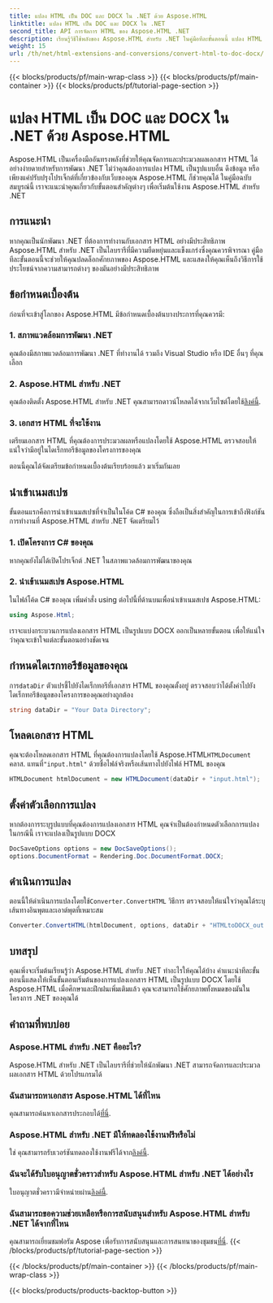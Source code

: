 ```yaml
---
title: แปลง HTML เป็น DOC และ DOCX ใน .NET ด้วย Aspose.HTML
linktitle: แปลง HTML เป็น DOC และ DOCX ใน .NET
second_title: API การจัดการ HTML ของ Aspose.HTML .NET
description: เรียนรู้วิธีใช้พลังของ Aspose.HTML สำหรับ .NET ในคู่มือทีละขั้นตอนนี้ แปลง HTML เป็น DOCX ได้อย่างง่ายดายและยกระดับโครงการ .NET ของคุณ เริ่มต้นวันนี้!
weight: 15
url: /th/net/html-extensions-and-conversions/convert-html-to-doc-docx/
---
```


{{< blocks/products/pf/main-wrap-class >}}
{{< blocks/products/pf/main-container >}}
{{< blocks/products/pf/tutorial-page-section >}}

# แปลง HTML เป็น DOC และ DOCX ใน .NET ด้วย Aspose.HTML


Aspose.HTML เป็นเครื่องมืออันทรงพลังที่ช่วยให้คุณจัดการและประมวลผลเอกสาร HTML ได้อย่างง่ายดายสำหรับการพัฒนา .NET ไม่ว่าคุณต้องการแปลง HTML เป็นรูปแบบอื่น ดึงข้อมูล หรือเพียงแค่ปรับปรุงโปรเจ็กต์ที่เกี่ยวข้องกับเว็บของคุณ Aspose.HTML ก็ช่วยคุณได้ ในคู่มือฉบับสมบูรณ์นี้ เราจะแนะนำคุณเกี่ยวกับขั้นตอนสำคัญต่างๆ เพื่อเริ่มต้นใช้งาน Aspose.HTML สำหรับ .NET

## การแนะนำ

หากคุณเป็นนักพัฒนา .NET ที่ต้องการทำงานกับเอกสาร HTML อย่างมีประสิทธิภาพ Aspose.HTML สำหรับ .NET เป็นไลบรารีที่มีความยืดหยุ่นและแข็งแกร่งซึ่งคุณควรพิจารณา คู่มือทีละขั้นตอนนี้จะช่วยให้คุณปลดล็อกศักยภาพของ Aspose.HTML และแสดงให้คุณเห็นถึงวิธีการใช้ประโยชน์จากความสามารถต่างๆ ของมันอย่างมีประสิทธิภาพ

## ข้อกำหนดเบื้องต้น

ก่อนที่จะเข้าสู่โลกของ Aspose.HTML มีข้อกำหนดเบื้องต้นบางประการที่คุณควรมี:

### 1. สภาพแวดล้อมการพัฒนา .NET

คุณต้องมีสภาพแวดล้อมการพัฒนา .NET ที่ทำงานได้ รวมถึง Visual Studio หรือ IDE อื่นๆ ที่คุณเลือก

### 2. Aspose.HTML สำหรับ .NET

 คุณต้องติดตั้ง Aspose.HTML สำหรับ .NET คุณสามารถดาวน์โหลดได้จากเว็บไซต์โดยใช้[ลิงค์นี้](https://releases.aspose.com/html/net/).

### 3. เอกสาร HTML ที่จะใช้งาน

เตรียมเอกสาร HTML ที่คุณต้องการประมวลผลหรือแปลงโดยใช้ Aspose.HTML ตรวจสอบให้แน่ใจว่ามีอยู่ในไดเร็กทอรีข้อมูลของโครงการของคุณ

ตอนนี้คุณได้จัดเตรียมข้อกำหนดเบื้องต้นเรียบร้อยแล้ว มาเริ่มกันเลย

## นำเข้าเนมสเปซ

ขั้นตอนแรกคือการนำเข้าเนมสเปซที่จำเป็นในโค้ด C# ของคุณ ซึ่งถือเป็นสิ่งสำคัญในการเข้าถึงฟังก์ชันการทำงานที่ Aspose.HTML สำหรับ .NET จัดเตรียมไว้

### 1. เปิดโครงการ C# ของคุณ

หากคุณยังไม่ได้เปิดโปรเจ็กต์ .NET ในสภาพแวดล้อมการพัฒนาของคุณ

### 2. นำเข้าเนมสเปซ Aspose.HTML

ในไฟล์โค้ด C# ของคุณ เพิ่มคำสั่ง using ต่อไปนี้ที่ด้านบนเพื่อนำเข้าเนมสเปซ Aspose.HTML:

```csharp
using Aspose.Html;
```

เราจะแบ่งกระบวนการแปลงเอกสาร HTML เป็นรูปแบบ DOCX ออกเป็นหลายขั้นตอน เพื่อให้แน่ใจว่าคุณจะเข้าใจแต่ละขั้นตอนอย่างชัดเจน

## กำหนดไดเรกทอรีข้อมูลของคุณ

 การ`dataDir` ตัวแปรชี้ไปยังไดเร็กทอรีที่เอกสาร HTML ของคุณตั้งอยู่ ตรวจสอบว่าได้ตั้งค่าไปยังไดเร็กทอรีข้อมูลของโครงการของคุณอย่างถูกต้อง

```csharp
string dataDir = "Your Data Directory";
```

## โหลดเอกสาร HTML

 คุณจะต้องโหลดเอกสาร HTML ที่คุณต้องการแปลงโดยใช้ Aspose.HTML`HTMLDocument` คลาส. แทนที่`"input.html"` ด้วยชื่อไฟล์จริงหรือเส้นทางไปยังไฟล์ HTML ของคุณ

```csharp
HTMLDocument htmlDocument = new HTMLDocument(dataDir + "input.html");
```

## ตั้งค่าตัวเลือกการแปลง

หากต้องการระบุรูปแบบที่คุณต้องการแปลงเอกสาร HTML คุณจำเป็นต้องกำหนดตัวเลือกการแปลง ในกรณีนี้ เราจะแปลงเป็นรูปแบบ DOCX

```csharp
DocSaveOptions options = new DocSaveOptions();
options.DocumentFormat = Rendering.Doc.DocumentFormat.DOCX;
```

## ดำเนินการแปลง

 ตอนนี้ให้ดำเนินการแปลงโดยใช้`Converter.ConvertHTML` วิธีการ ตรวจสอบให้แน่ใจว่าคุณได้ระบุเส้นทางอินพุตและเอาต์พุตที่เหมาะสม

```csharp
Converter.ConvertHTML(htmlDocument, options, dataDir + "HTMLtoDOCX_out.docx");
```

## บทสรุป

คุณเพิ่งจะเริ่มต้นเรียนรู้ว่า Aspose.HTML สำหรับ .NET ทำอะไรให้คุณได้บ้าง คำแนะนำทีละขั้นตอนนี้แสดงให้เห็นขั้นตอนเริ่มต้นของการแปลงเอกสาร HTML เป็นรูปแบบ DOCX โดยใช้ Aspose.HTML เมื่อศึกษาและฝึกฝนเพิ่มเติมแล้ว คุณจะสามารถใช้ศักยภาพทั้งหมดของมันในโครงการ .NET ของคุณได้

## คำถามที่พบบ่อย

### Aspose.HTML สำหรับ .NET คืออะไร?
Aspose.HTML สำหรับ .NET เป็นไลบรารีที่ช่วยให้นักพัฒนา .NET สามารถจัดการและประมวลผลเอกสาร HTML ด้วยโปรแกรมได้

### ฉันสามารถหาเอกสาร Aspose.HTML ได้ที่ไหน
 คุณสามารถค้นหาเอกสารประกอบได้[ที่นี่](https://reference.aspose.com/html/net/).

### Aspose.HTML สำหรับ .NET มีให้ทดลองใช้งานฟรีหรือไม่
 ใช่ คุณสามารถรับเวอร์ชันทดลองใช้งานฟรีได้จาก[ลิงค์นี้](https://releases.aspose.com/).

### ฉันจะได้รับใบอนุญาตชั่วคราวสำหรับ Aspose.HTML สำหรับ .NET ได้อย่างไร
 ใบอนุญาตชั่วคราวมีจำหน่ายผ่าน[ลิงค์นี้](https://purchase.aspose.com/temporary-license/).

### ฉันสามารถขอความช่วยเหลือหรือการสนับสนุนสำหรับ Aspose.HTML สำหรับ .NET ได้จากที่ไหน
 คุณสามารถเยี่ยมชมฟอรัม Aspose เพื่อรับการสนับสนุนและการสนทนาของชุมชน[ที่นี่](https://forum.aspose.com/).
{{< /blocks/products/pf/tutorial-page-section >}}

{{< /blocks/products/pf/main-container >}}
{{< /blocks/products/pf/main-wrap-class >}}

{{< blocks/products/products-backtop-button >}}
